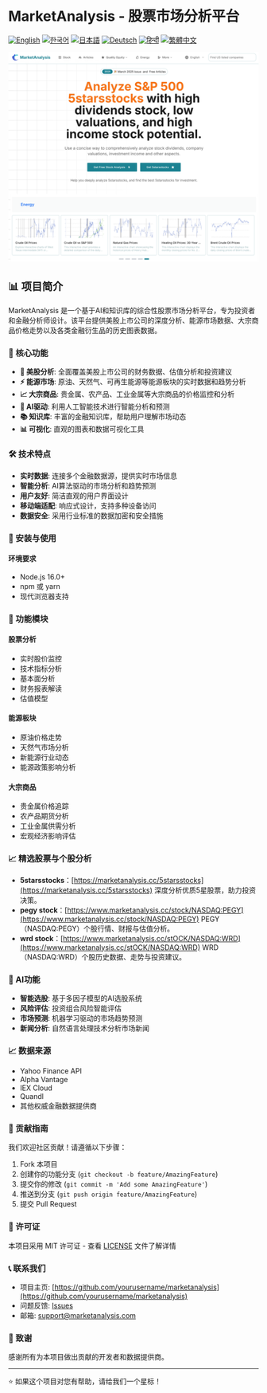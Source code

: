# MarketAnalysis - 股票市场分析平台

[![English](https://img.shields.io/badge/lang-English-blue.svg)](README.md)
[![한국어](https://img.shields.io/badge/lang-한국어-red.svg)](README.ko.md)
[![日本語](https://img.shields.io/badge/lang-日本語-yellow.svg)](README.ja.md)
[![Deutsch](https://img.shields.io/badge/lang-Deutsch-green.svg)](README.de.md)
[![हिन्दी](https://img.shields.io/badge/lang-हिन्दी-orange.svg)](README.hi.md)
[![繁體中文](https://img.shields.io/badge/lang-繁體中文-purple.svg)](README.zh-TW.md)

![MarketAnalysis Cover](market-analysis-cover.png)

## 📊 项目简介

MarketAnalysis 是一个基于AI和知识库的综合性股票市场分析平台，专为投资者和金融分析师设计。该平台提供美股上市公司的深度分析、能源市场数据、大宗商品价格走势以及各类金融衍生品的历史图表数据。

### 🚀 核心功能

- **🏢 美股分析**: 全面覆盖美股上市公司的财务数据、估值分析和投资建议
- **⚡ 能源市场**: 原油、天然气、可再生能源等能源板块的实时数据和趋势分析
- **📈 大宗商品**: 贵金属、农产品、工业金属等大宗商品的价格监控和分析
- **🤖 AI驱动**: 利用人工智能技术进行智能分析和预测
- **📚 知识库**: 丰富的金融知识库，帮助用户理解市场动态
- **📊 可视化**: 直观的图表和数据可视化工具

### 🛠 技术特点

- **实时数据**: 连接多个金融数据源，提供实时市场信息
- **智能分析**: AI算法驱动的市场分析和趋势预测
- **用户友好**: 简洁直观的用户界面设计
- **移动端适配**: 响应式设计，支持多种设备访问
- **数据安全**: 采用行业标准的数据加密和安全措施

### 🔧 安装与使用

#### 环境要求
- Node.js 16.0+
- npm 或 yarn
- 现代浏览器支持

### 📱 功能模块

#### 股票分析
- 实时股价监控
- 技术指标分析
- 基本面分析
- 财务报表解读
- 估值模型

#### 能源板块
- 原油价格走势
- 天然气市场分析
- 新能源行业动态
- 能源政策影响分析

#### 大宗商品
- 贵金属价格追踪
- 农产品期货分析
- 工业金属供需分析
- 宏观经济影响评估

### 📈 精选股票与个股分析  

- **5starsstocks**：[https://marketanalysis.cc/5starsstocks](https://marketanalysis.cc/5starsstocks)
  深度分析优质5星股票，助力投资决策。
- **pegy stock**：[https://www.marketanalysis.cc/stock/NASDAQ:PEGY](https://www.marketanalysis.cc/stock/NASDAQ:PEGY)
  PEGY（NASDAQ:PEGY）个股行情、财报与估值分析。
- **wrd stock**：[https://www.marketanalysis.cc/stOCK/NASDAQ:WRD](https://www.marketanalysis.cc/stOCK/NASDAQ:WRD)
  WRD（NASDAQ:WRD）个股历史数据、走势与投资建议。

### 🔮 AI功能

- **智能选股**: 基于多因子模型的AI选股系统
- **风险评估**: 投资组合风险智能评估
- **市场预测**: 机器学习驱动的市场趋势预测
- **新闻分析**: 自然语言处理技术分析市场新闻

### 📈 数据来源

- Yahoo Finance API
- Alpha Vantage
- IEX Cloud
- Quandl
- 其他权威金融数据提供商

### 🤝 贡献指南

我们欢迎社区贡献！请遵循以下步骤：

1. Fork 本项目
2. 创建你的功能分支 (`git checkout -b feature/AmazingFeature`)
3. 提交你的修改 (`git commit -m 'Add some AmazingFeature'`)
4. 推送到分支 (`git push origin feature/AmazingFeature`)
5. 提交 Pull Request

### 📄 许可证

本项目采用 MIT 许可证 - 查看 [LICENSE](LICENSE) 文件了解详情

### 📞 联系我们

- 项目主页: [https://github.com/yourusername/marketanalysis](https://github.com/yourusername/marketanalysis)
- 问题反馈: [Issues](https://github.com/yourusername/marketanalysis/issues)
- 邮箱: support@marketanalysis.com

### 🙏 致谢

感谢所有为本项目做出贡献的开发者和数据提供商。

---

⭐ 如果这个项目对您有帮助，请给我们一个星标！ 